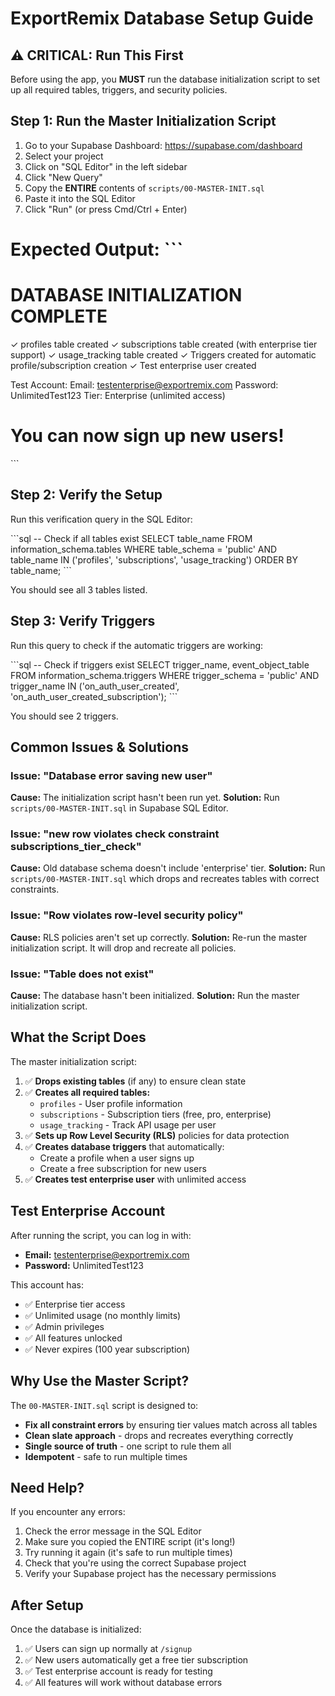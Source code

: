 # ExportRemix Database Setup Guide

## ⚠️ CRITICAL: Run This First

Before using the app, you **MUST** run the database initialization script to set up all required tables, triggers, and security policies.

## Step 1: Run the Master Initialization Script

1. Go to your Supabase Dashboard: https://supabase.com/dashboard
2. Select your project
3. Click on "SQL Editor" in the left sidebar
4. Click "New Query"
5. Copy the **ENTIRE** contents of `scripts/00-MASTER-INIT.sql`
6. Paste it into the SQL Editor
7. Click "Run" (or press Cmd/Ctrl + Enter)

**Expected Output:**
\`\`\`
============================================
DATABASE INITIALIZATION COMPLETE
============================================
✓ profiles table created
✓ subscriptions table created (with enterprise tier support)
✓ usage_tracking table created
✓ Triggers created for automatic profile/subscription creation
✓ Test enterprise user created

Test Account:
  Email: testenterprise@exportremix.com
  Password: UnlimitedTest123
  Tier: Enterprise (unlimited access)

You can now sign up new users!
============================================
\`\`\`

## Step 2: Verify the Setup

Run this verification query in the SQL Editor:

\`\`\`sql
-- Check if all tables exist
SELECT table_name 
FROM information_schema.tables 
WHERE table_schema = 'public' 
AND table_name IN ('profiles', 'subscriptions', 'usage_tracking')
ORDER BY table_name;
\`\`\`

You should see all 3 tables listed.

## Step 3: Verify Triggers

Run this query to check if the automatic triggers are working:

\`\`\`sql
-- Check if triggers exist
SELECT trigger_name, event_object_table 
FROM information_schema.triggers 
WHERE trigger_schema = 'public'
AND trigger_name IN ('on_auth_user_created', 'on_auth_user_created_subscription');
\`\`\`

You should see 2 triggers.

## Common Issues & Solutions

### Issue: "Database error saving new user"
**Cause:** The initialization script hasn't been run yet.
**Solution:** Run `scripts/00-MASTER-INIT.sql` in Supabase SQL Editor.

### Issue: "new row violates check constraint subscriptions_tier_check"
**Cause:** Old database schema doesn't include 'enterprise' tier.
**Solution:** Run `scripts/00-MASTER-INIT.sql` which drops and recreates tables with correct constraints.

### Issue: "Row violates row-level security policy"
**Cause:** RLS policies aren't set up correctly.
**Solution:** Re-run the master initialization script. It will drop and recreate all policies.

### Issue: "Table does not exist"
**Cause:** The database hasn't been initialized.
**Solution:** Run the master initialization script.

## What the Script Does

The master initialization script:
1. ✅ **Drops existing tables** (if any) to ensure clean state
2. ✅ **Creates all required tables:**
   - `profiles` - User profile information
   - `subscriptions` - Subscription tiers (free, pro, enterprise)
   - `usage_tracking` - Track API usage per user
3. ✅ **Sets up Row Level Security (RLS)** policies for data protection
4. ✅ **Creates database triggers** that automatically:
   - Create a profile when a user signs up
   - Create a free subscription for new users
5. ✅ **Creates test enterprise user** with unlimited access

## Test Enterprise Account

After running the script, you can log in with:
- **Email:** testenterprise@exportremix.com
- **Password:** UnlimitedTest123

This account has:
- ✅ Enterprise tier access
- ✅ Unlimited usage (no monthly limits)
- ✅ Admin privileges
- ✅ All features unlocked
- ✅ Never expires (100 year subscription)

## Why Use the Master Script?

The `00-MASTER-INIT.sql` script is designed to:
- **Fix all constraint errors** by ensuring tier values match across all tables
- **Clean slate approach** - drops and recreates everything correctly
- **Single source of truth** - one script to rule them all
- **Idempotent** - safe to run multiple times

## Need Help?

If you encounter any errors:
1. Check the error message in the SQL Editor
2. Make sure you copied the ENTIRE script (it's long!)
3. Try running it again (it's safe to run multiple times)
4. Check that you're using the correct Supabase project
5. Verify your Supabase project has the necessary permissions

## After Setup

Once the database is initialized:
1. ✅ Users can sign up normally at `/signup`
2. ✅ New users automatically get a free tier subscription
3. ✅ Test enterprise account is ready for testing
4. ✅ All features will work without database errors
